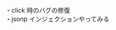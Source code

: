 <!-- ・fastapi + nim => backend
やりとりは json ファイルではなくて http になる

・サーバーは？？
まだ特に考えてなかったなー
サーバーどうしよう　＝>本番でいいや -->

・click 時のバグの修復  
・jsonp インジェクションやってみる
